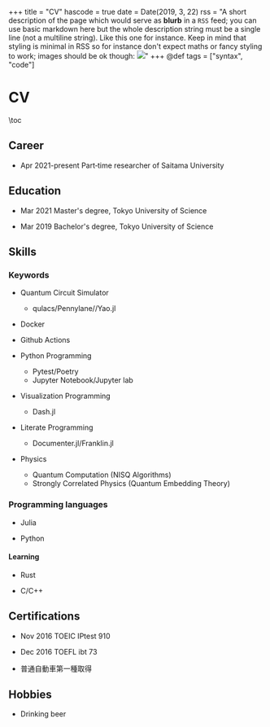 +++
title = "CV"
hascode = true
date = Date(2019, 3, 22)
rss = "A short description of the page which would serve as **blurb** in a `RSS` feed; you can use basic markdown here but the whole description string must be a single line (not a multiline string). Like this one for instance. Keep in mind that styling is minimal in RSS so for instance don't expect maths or fancy styling to work; images should be ok though: ![](https://upload.wikimedia.org/wikipedia/en/3/32/Rick_and_Morty_opening_credits.jpeg)"
+++
@def tags = ["syntax", "code"]

# CV

\toc

## Career
- Apr 2021-present  Part‐time researcher of Saitama University

## Education
- Mar 2021 Master's degree, Tokyo University of Science

- Mar 2019 Bachelor's degree, Tokyo University of Science

## Skills

### Keywords
- Quantum Circuit Simulator
    - qulacs/Pennylane//Yao.jl

- Docker

- Github Actions

- Python Programming
    - Pytest/Poetry
    - Jupyter Notebook/Jupyter lab

- Visualization Programming
    - Dash.jl

- Literate Programming
    - Documenter.jl/Franklin.jl

- Physics
    - Quantum Computation (NISQ Algorithms)
    - Strongly Correlated Physics (Quantum Embedding Theory)

### Programming languages

- Julia

- Python


#### Learning
- Rust

- C/C++

## Certifications
- Nov 2016 TOEIC IPtest 910 

- Dec 2016 TOEFL ibt 73 

- 普通自動車第一種取得

## Hobbies

- Drinking beer